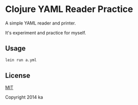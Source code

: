 # Clojure YAML Reader Practice

A simple YAML reader and printer.

It's experiment and practice for myself.

## Usage

```sh
lein run a.yml
```

## License

[MIT](http://opensource.org/licenses/MIT)

Copyright 2014 ka

